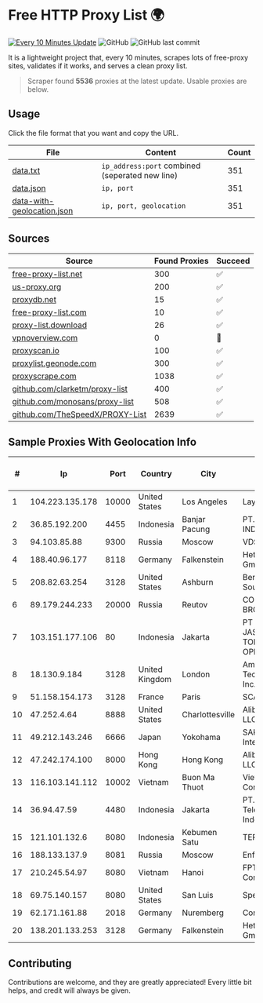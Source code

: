 
# Free HTTP Proxy List 🌍

[![Every 10 Minutes Update](https://github.com/mertguvencli/http-proxy-list/actions/workflows/main.yml/badge.svg?branch=main)](https://github.com/mertguvencli/http-proxy-list/actions/workflows/main.yml)
![GitHub](https://img.shields.io/github/license/mertguvencli/http-proxy-list)
![GitHub last commit](https://img.shields.io/github/last-commit/mertguvencli/http-proxy-list)

It is a lightweight project that, every 10 minutes, scrapes lots of free-proxy sites, validates if it works, and serves a clean proxy list.


> Scraper found **5536** proxies at the latest update. Usable proxies are below.

## Usage

Click the file format that you want and copy the URL.


|File|Content|Count|
|----|-------|-----|
|[data.txt](https://raw.githubusercontent.com/mertguvencli/http-proxy-list/main/proxy-list/data.txt)|`ip_address:port` combined (seperated new line)|351|
|[data.json](https://raw.githubusercontent.com/mertguvencli/http-proxy-list/main/proxy-list/data.json)|`ip, port`|351|
|[data-with-geolocation.json](https://raw.githubusercontent.com/mertguvencli/http-proxy-list/main/proxy-list/data-with-geolocation.json)|`ip, port, geolocation`|351|

## Sources

|Source|Found Proxies|Succeed|
|------|-------------|-------|
|[free-proxy-list.net](https://free-proxy-list.net)|300|✅|
|[us-proxy.org](https://www.us-proxy.org)|200|✅|
|[proxydb.net](http://proxydb.net)|15|✅|
|[free-proxy-list.com](https://free-proxy-list.com/?page=&port=&type%5B%5D=http&type%5B%5D=https&up_time=0&search=Search)|10|✅|
|[proxy-list.download](https://www.proxy-list.download/HTTP)|26|✅|
|[vpnoverview.com](https://vpnoverview.com/privacy/anonymous-browsing/free-proxy-servers)|0|🚫|
|[proxyscan.io](https://www.proxyscan.io)|100|✅|
|[proxylist.geonode.com](https://proxylist.geonode.com/api/proxy-list?limit=300&page=1&sort_by=lastChecked&sort_type=desc&protocols=http,https)|300|✅|
|[proxyscrape.com](https://api.proxyscrape.com/v2/?request=displayproxies&protocol=http&timeout=10000&country=all&ssl=all&anonymity=all)|1038|✅|
|[github.com/clarketm/proxy-list](https://raw.githubusercontent.com/clarketm/proxy-list/master/proxy-list-raw.txt)|400|✅|
|[github.com/monosans/proxy-list](https://raw.githubusercontent.com/monosans/proxy-list/main/proxies/http.txt)|508|✅|
|[github.com/TheSpeedX/PROXY-List](https://raw.githubusercontent.com/TheSpeedX/PROXY-List/master/http.txt)|2639|✅|


## Sample Proxies With Geolocation Info

|#|Ip|Port|Country|City|Internet Service Provider|
|-|--|----|-------|----|-------------------------|
|1|104.223.135.178|10000|United States|Los Angeles|LayerHost|
|2|36.85.192.200|4455|Indonesia|Banjar Pacung|PT. TELKOM INDONESIA|
|3|94.103.85.88|9300|Russia|Moscow|VDSINA|
|4|188.40.96.177|8118|Germany|Falkenstein|Hetzner Online GmbH|
|5|208.82.63.254|3128|United States|Ashburn|Bernardi Sounds|
|6|89.179.244.233|20000|Russia|Reutov|CORBINA-BROADBAND|
|7|103.151.177.106|80|Indonesia|Jakarta|PT JASAMARGA TOLLROAD OPERATOR|
|8|18.130.9.184|3128|United Kingdom|London|Amazon Technologies Inc.|
|9|51.158.154.173|3128|France|Paris|SCALEWAY|
|10|47.252.4.64|8888|United States|Charlottesville|Alibaba.com LLC|
|11|49.212.143.246|6666|Japan|Yokohama|SAKURA Internet Inc.|
|12|47.242.174.100|8000|Hong Kong|Hong Kong|Alibaba.com LLC|
|13|116.103.141.112|10002|Vietnam|Buon Ma Thuot|Viettel Corporation|
|14|36.94.47.59|4480|Indonesia|Jakarta|PT. Telekomunikasi Indonesia|
|15|121.101.132.6|8080|Indonesia|Kebumen Satu|TERABIT|
|16|188.133.137.9|8081|Russia|Moscow|Enforta-SPB|
|17|210.245.54.97|8080|Vietnam|Hanoi|FPT Telecom Company|
|18|69.75.140.157|8080|United States|San Luis|Spectrum|
|19|62.171.161.88|2018|Germany|Nuremberg|Contabo GmbH|
|20|138.201.133.253|3128|Germany|Falkenstein|Hetzner Online GmbH|



## Contributing

Contributions are welcome, and they are greatly appreciated! Every
little bit helps, and credit will always be given.

